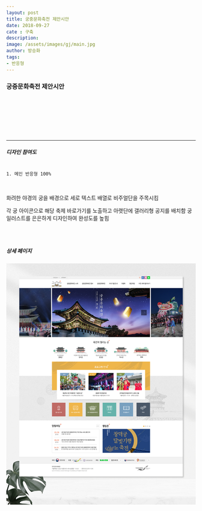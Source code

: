 ```yaml
---
layout: post
title: 궁중문화축전 제안시안
date: 2018-09-27
cate : 구축
description:
image: /assets/images/gj/main.jpg
author: 방승화
tags:
- 반응형
---
```


<h3>궁중문화축전 제안시안</h3>
<br><br><br><br><br><br>
<hr>

##### 디자인 참여도
<pre>
<code>
1. 메인 반응형 100%

</code>
</pre>

<p>
화려한 야경의 궁을 배경으로 세로 텍스트 배열로 비주얼단을 주목시킴
</p>
<p>
각 궁 아이콘으로 해당 축제 바로가기를 노출하고 아랫단에 갤러리형 공지를 배치함
궁 일러스트를 은은하게 디자인하여 완성도를 높힘   
</p>

</p>
<br>
<br>

##### 상세 페이지
![pc_main](/assets/images/gj/view.jpg)
